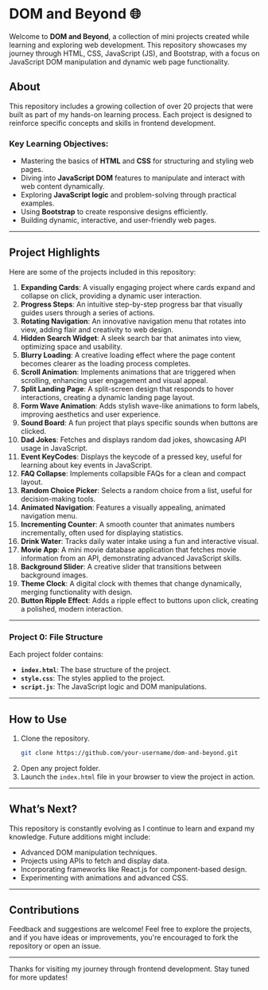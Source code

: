 # DOM and Beyond 🌐

Welcome to **DOM and Beyond**, a collection of mini projects created while learning and exploring web development. This repository showcases my journey through HTML, CSS, JavaScript (JS), and Bootstrap, with a focus on JavaScript DOM manipulation and dynamic web page functionality.

## About

This repository includes a growing collection of over 20 projects that were built as part of my hands-on learning process. Each project is designed to reinforce specific concepts and skills in frontend development.

### Key Learning Objectives:
- Mastering the basics of **HTML** and **CSS** for structuring and styling web pages.
- Diving into **JavaScript DOM** features to manipulate and interact with web content dynamically.
- Exploring **JavaScript logic** and problem-solving through practical examples.
- Using **Bootstrap** to create responsive designs efficiently.
- Building dynamic, interactive, and user-friendly web pages.

---

## Project Highlights

Here are some of the projects included in this repository:

1. **Expanding Cards**: A visually engaging project where cards expand and collapse on click, providing a dynamic user interaction.
2. **Progress Steps**: An intuitive step-by-step progress bar that visually guides users through a series of actions.
3. **Rotating Navigation**: An innovative navigation menu that rotates into view, adding flair and creativity to web design.
4. **Hidden Search Widget**: A sleek search bar that animates into view, optimizing space and usability.
5. **Blurry Loading**: A creative loading effect where the page content becomes clearer as the loading process completes.
6. **Scroll Animation**: Implements animations that are triggered when scrolling, enhancing user engagement and visual appeal.
7. **Split Landing Page**: A split-screen design that responds to hover interactions, creating a dynamic landing page layout.
8. **Form Wave Animation**: Adds stylish wave-like animations to form labels, improving aesthetics and user experience.
9. **Sound Board**: A fun project that plays specific sounds when buttons are clicked.
10. **Dad Jokes**: Fetches and displays random dad jokes, showcasing API usage in JavaScript.
11. **Event KeyCodes**: Displays the keycode of a pressed key, useful for learning about key events in JavaScript.
12. **FAQ Collapse**: Implements collapsible FAQs for a clean and compact layout.
13. **Random Choice Picker**: Selects a random choice from a list, useful for decision-making tools.
14. **Animated Navigation**: Features a visually appealing, animated navigation menu.
15. **Incrementing Counter**: A smooth counter that animates numbers incrementally, often used for displaying statistics.
16. **Drink Water**: Tracks daily water intake using a fun and interactive visual.
17. **Movie App**: A mini movie database application that fetches movie information from an API, demonstrating advanced JavaScript skills.
18. **Background Slider**: A creative slider that transitions between background images.
19. **Theme Clock**: A digital clock with themes that change dynamically, merging functionality with design.
20. **Button Ripple Effect**: Adds a ripple effect to buttons upon click, creating a polished, modern interaction.

---

### Project 0: File Structure

Each project folder contains:
- **`index.html`**: The base structure of the project.
- **`style.css`**: The styles applied to the project.
- **`script.js`**: The JavaScript logic and DOM manipulations.

---

## How to Use

1. Clone the repository.
   ```bash
   git clone https://github.com/your-username/dom-and-beyond.git
2. Open any project folder.
3. Launch the `index.html` file in your browser to view the project in action.

---

## What’s Next?

This repository is constantly evolving as I continue to learn and expand my knowledge. Future additions might include:
- Advanced DOM manipulation techniques.
- Projects using APIs to fetch and display data.
- Incorporating frameworks like React.js for component-based design.
- Experimenting with animations and advanced CSS.

---

## Contributions

Feedback and suggestions are welcome! Feel free to explore the projects, and if you have ideas or improvements, you're encouraged to fork the repository or open an issue.

---

Thanks for visiting my journey through frontend development. Stay tuned for more updates!
